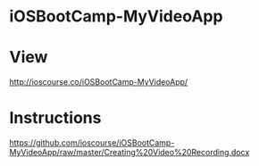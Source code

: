 # iOSBootCamp-MyVideoApp
# View 
http://ioscourse.co/iOSBootCamp-MyVideoApp/

# Instructions 
https://github.com/ioscourse/iOSBootCamp-MyVideoApp/raw/master/Creating%20Video%20Recording.docx
